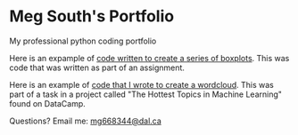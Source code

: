 # Meg South's Portfolio
My professional python coding portfolio

Here is an expample of [code written to create a series of boxplots](boxplot.md). This was code that was written as part of an assignment.

Here is an example of [code that I wrote to create a wordcloud](wordcloud.md). This was part of a task in a project called "The Hottest Topics in Machine Learning" found on DataCamp.


Questions? Email me:
[mg668344@dal.ca](mailto:mg668344@dal.ca)
